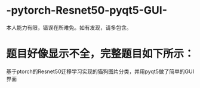 # -pytorch-Resnet50-pyqt5-GUI-
本人能力有限，错误在所难免。如有发现，请多包含。
# 题目好像显示不全，完整题目如下所示：
基于ptorch的Resnet50迁移学习实现的猫狗图片分类，并用pyqt5做了简单的GUI界面
